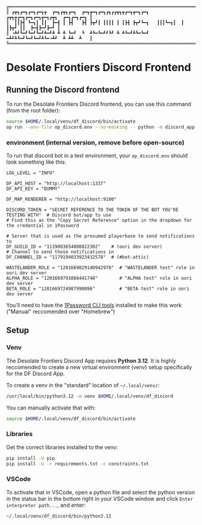 ```
╔═════════════════════════════════════════════════════════════════════════════════════╗
║ ┏┳┓┏━┓┏━┓┏━┓┳  ┏━┓┏┳┓┏━┓  ┏━┓┳━┓┏━┓┏┓┏┏┳┓┳┏━┓┳━┓┏━┓  ┏┳┓┳┏━┓┏━┓┏━┓┳━┓┏┳┓  ┏━┓┏━┓┏━┓ ║
║  ┃┃┣┫ ┗━┓┃ ┃┃  ┣━┫ ┃ ┣┫   ┣┫ ┣┳┛┃ ┃┃┃┃ ┃ ┃┣┫ ┣┳┛┗━┓   ┃┃┃┗━┓┃  ┃ ┃┣┳┛ ┃┃  ┣━┫┣━┛┣━┛ ║
║ ╺┻┛┗━┛┗━┛┗━┛┻━┛┻ ┻ ┻ ┗━┛  ┗  ┻┗━┗━┛┛┗┛ ┻ ┻┗━┛┻┗━┗━┛  ━┻┛┻┗━┛┗━┛┗━┛┻┗━╺┻┛  ┻ ┻┻  ┻   ║
╚═════════════════════════════════════════════════════════════════════════════════════╝
```
# Desolate Frontiers Discord Frontend
## Running the Discord frontend
To run the Desolate Frontiers Discord frontend, you can use this command (from the root folder):
```sh
source $HOME/.local/venv/df_discord/bin/activate
op run --env-file op_discord.env --no-masking -- python -m discord_app.df_discord
```

### environment (internal version, remove before open-source)
To run that discord bot in a test environment, your `op_discord.env` should look something like this:
```env
LOG_LEVEL = "INFO"

DF_API_HOST = "http://localhost:1337"
DF_API_KEY = "DUMMY"

DF_MAP_RENDERER = "http://localhost:9100"

DISCORD_TOKEN = "SECRET REFERENCE TO THE TOKEN OF THE BOT YOU'RE TESTING WITH"  # Discord bot/app to use
# Find this as the "Copy Secret Reference" option in the dropdown for the credential in 1Password

# Server that is used as the presumed playerbase to send notifications to 
DF_GUILD_ID = "1119003654800822302"    # (oori dev server)
# Channel to send those notifications in
DF_CHANNEL_ID = "1179194033923432578"  # (#bot-attic)

WASTELANDER_ROLE = "1201669829140942970"  # "WASTELANDER test" role in oori dev server
ALPHA_ROLE = "1201669791866441748"        # "ALPHA test" role in oori dev server
BETA_ROLE = "1201669724987990096"         # "BETA test" role in oori dev server
```
You'll need to have the [1Password CLI tools](https://developer.1password.com/docs/cli/get-started/) installed to make this work ("Manual" reccomended over "Homebrew")


## Setup
### Venv
The Desolate Frontiers Discord App requires **Python 3.12**. It is highly reccomended to create a new virtual environment (venv) setup specifically for the DF Discord App.

To create a venv in the "standard" location of `~/.local/venv/`:
```sh
/usr/local/bin/python3.12 -m venv $HOME/.local/venv/df_discord
```
You can manually activate that with:
```sh
source $HOME/.local/venv/df_discord/bin/activate
```

### Libraries
Get the correct libraries installed to the venv:
```sh
pip install -U pip
pip install -U -r requirements.txt -c constraints.txt
```

### VSCode
To activate that in VSCode, open a python file and select the python version in the status bar in the bottom right in your VSCode window and click `Enter interpreter path...`, and enter:
```
~/.local/venv/df_discord/bin/python3.12
```
